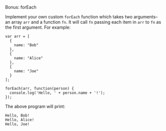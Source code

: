 Bonus: forEach

Implement your own custom `forEach` function which takes two arguments– an array `arr` and a function `fn`. It will call `fn` passing each item in `arr` to `fn` as the first argument. For example:
```
var arr = [
  {
    name: "Bob"
  },
  {
    name: "Alice"
  },
  {
    name: "Joe"
  }
];

forEach(arr, function(person) {
  console.log('Hello, ' + person.name + '!');
});
```
The above program will print:
```
Hello, Bob!
Hello, Alice!
Hello, Joe!
```
